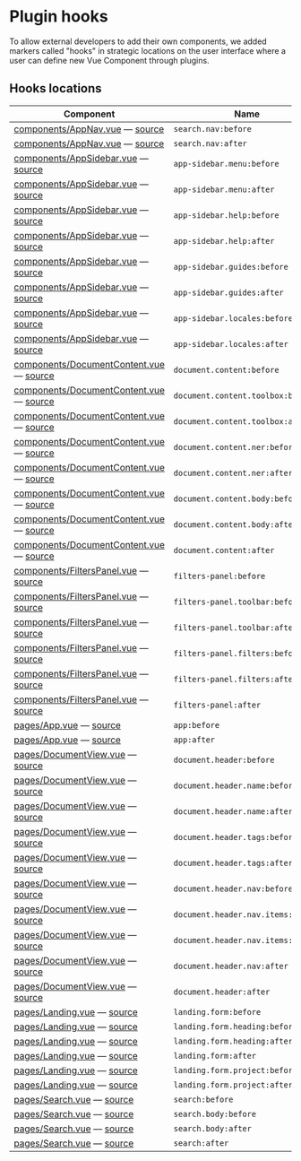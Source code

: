# Plugin hooks

To allow external developers to add their own components, we added markers called "hooks" in strategic locations on the user interface where a user can define new Vue Component through plugins.

## Hooks locations

| Component                                                                                                                                                                    | Name                               |
| ---------------------------------------------------------------------------------------------------------------------------------------------------------------------------- | ---------------------------------- |
| [components/AppNav.vue](vue/components/appnav.md) — [source](https://github.com/ICIJ/datashare-client/blob/master/src/components/AppNav.vue#L3)                              | `search.nav:before`                |
| [components/AppNav.vue](vue/components/appnav.md) — [source](https://github.com/ICIJ/datashare-client/blob/master/src/components/AppNav.vue#L12)                             | `search.nav:after`                 |
| [components/AppSidebar.vue](vue/components/appsidebar.md) — [source](https://github.com/ICIJ/datashare-client/blob/master/src/components/AppSidebar.vue#L15)                 | `app-sidebar.menu:before`          |
| [components/AppSidebar.vue](vue/components/appsidebar.md) — [source](https://github.com/ICIJ/datashare-client/blob/master/src/components/AppSidebar.vue#L84)                 | `app-sidebar.menu:after`           |
| [components/AppSidebar.vue](vue/components/appsidebar.md) — [source](https://github.com/ICIJ/datashare-client/blob/master/src/components/AppSidebar.vue#L85)                 | `app-sidebar.help:before`          |
| [components/AppSidebar.vue](vue/components/appsidebar.md) — [source](https://github.com/ICIJ/datashare-client/blob/master/src/components/AppSidebar.vue#L116)                | `app-sidebar.help:after`           |
| [components/AppSidebar.vue](vue/components/appsidebar.md) — [source](https://github.com/ICIJ/datashare-client/blob/master/src/components/AppSidebar.vue#L117)                | `app-sidebar.guides:before`        |
| [components/AppSidebar.vue](vue/components/appsidebar.md) — [source](https://github.com/ICIJ/datashare-client/blob/master/src/components/AppSidebar.vue#L175)                | `app-sidebar.guides:after`         |
| [components/AppSidebar.vue](vue/components/appsidebar.md) — [source](https://github.com/ICIJ/datashare-client/blob/master/src/components/AppSidebar.vue#L176)                | `app-sidebar.locales:before`       |
| [components/AppSidebar.vue](vue/components/appsidebar.md) — [source](https://github.com/ICIJ/datashare-client/blob/master/src/components/AppSidebar.vue#L222)                | `app-sidebar.locales:after`        |
| [components/DocumentContent.vue](vue/components/documentcontent.md) — [source](https://github.com/ICIJ/datashare-client/blob/master/src/components/DocumentContent.vue#L328) | `document.content:before`          |
| [components/DocumentContent.vue](vue/components/documentcontent.md) — [source](https://github.com/ICIJ/datashare-client/blob/master/src/components/DocumentContent.vue#L330) | `document.content.toolbox:before`  |
| [components/DocumentContent.vue](vue/components/documentcontent.md) — [source](https://github.com/ICIJ/datashare-client/blob/master/src/components/DocumentContent.vue#L361) | `document.content.toolbox:after`   |
| [components/DocumentContent.vue](vue/components/documentcontent.md) — [source](https://github.com/ICIJ/datashare-client/blob/master/src/components/DocumentContent.vue#L367) | `document.content.ner:before`      |
| [components/DocumentContent.vue](vue/components/documentcontent.md) — [source](https://github.com/ICIJ/datashare-client/blob/master/src/components/DocumentContent.vue#L376) | `document.content.ner:after`       |
| [components/DocumentContent.vue](vue/components/documentcontent.md) — [source](https://github.com/ICIJ/datashare-client/blob/master/src/components/DocumentContent.vue#L379) | `document.content.body:before`     |
| [components/DocumentContent.vue](vue/components/documentcontent.md) — [source](https://github.com/ICIJ/datashare-client/blob/master/src/components/DocumentContent.vue#L389) | `document.content.body:after`      |
| [components/DocumentContent.vue](vue/components/documentcontent.md) — [source](https://github.com/ICIJ/datashare-client/blob/master/src/components/DocumentContent.vue#L392) | `document.content:after`           |
| [components/FiltersPanel.vue](vue/components/filterspanel.md) — [source](https://github.com/ICIJ/datashare-client/blob/master/src/components/FiltersPanel.vue#L4)            | `filters-panel:before`             |
| [components/FiltersPanel.vue](vue/components/filterspanel.md) — [source](https://github.com/ICIJ/datashare-client/blob/master/src/components/FiltersPanel.vue#L6)            | `filters-panel.toolbar:before`     |
| [components/FiltersPanel.vue](vue/components/filterspanel.md) — [source](https://github.com/ICIJ/datashare-client/blob/master/src/components/FiltersPanel.vue#L23)           | `filters-panel.toolbar:after`      |
| [components/FiltersPanel.vue](vue/components/filterspanel.md) — [source](https://github.com/ICIJ/datashare-client/blob/master/src/components/FiltersPanel.vue#L25)           | `filters-panel.filters:before`     |
| [components/FiltersPanel.vue](vue/components/filterspanel.md) — [source](https://github.com/ICIJ/datashare-client/blob/master/src/components/FiltersPanel.vue#L34)           | `filters-panel.filters:after`      |
| [components/FiltersPanel.vue](vue/components/filterspanel.md) — [source](https://github.com/ICIJ/datashare-client/blob/master/src/components/FiltersPanel.vue#L35)           | `filters-panel:after`              |
| [pages/App.vue](vue/pages/app.md) — [source](https://github.com/ICIJ/datashare-client/blob/master/src/pages/App.vue#L3)                                                      | `app:before`                       |
| [pages/App.vue](vue/pages/app.md) — [source](https://github.com/ICIJ/datashare-client/blob/master/src/pages/App.vue#L27)                                                     | `app:after`                        |
| [pages/DocumentView.vue](vue/pages/documentview.md) — [source](https://github.com/ICIJ/datashare-client/blob/master/src/pages/DocumentView.vue#L12)                          | `document.header:before`           |
| [pages/DocumentView.vue](vue/pages/documentview.md) — [source](https://github.com/ICIJ/datashare-client/blob/master/src/pages/DocumentView.vue#L14)                          | `document.header.name:before`      |
| [pages/DocumentView.vue](vue/pages/documentview.md) — [source](https://github.com/ICIJ/datashare-client/blob/master/src/pages/DocumentView.vue#L19)                          | `document.header.name:after`       |
| [pages/DocumentView.vue](vue/pages/documentview.md) — [source](https://github.com/ICIJ/datashare-client/blob/master/src/pages/DocumentView.vue#L21)                          | `document.header.tags:before`      |
| [pages/DocumentView.vue](vue/pages/documentview.md) — [source](https://github.com/ICIJ/datashare-client/blob/master/src/pages/DocumentView.vue#L30)                          | `document.header.tags:after`       |
| [pages/DocumentView.vue](vue/pages/documentview.md) — [source](https://github.com/ICIJ/datashare-client/blob/master/src/pages/DocumentView.vue#L31)                          | `document.header.nav:before`       |
| [pages/DocumentView.vue](vue/pages/documentview.md) — [source](https://github.com/ICIJ/datashare-client/blob/master/src/pages/DocumentView.vue#L34)                          | `document.header.nav.items:before` |
| [pages/DocumentView.vue](vue/pages/documentview.md) — [source](https://github.com/ICIJ/datashare-client/blob/master/src/pages/DocumentView.vue#L59)                          | `document.header.nav.items:after`  |
| [pages/DocumentView.vue](vue/pages/documentview.md) — [source](https://github.com/ICIJ/datashare-client/blob/master/src/pages/DocumentView.vue#L62)                          | `document.header.nav:after`        |
| [pages/DocumentView.vue](vue/pages/documentview.md) — [source](https://github.com/ICIJ/datashare-client/blob/master/src/pages/DocumentView.vue#L63)                          | `document.header:after`            |
| [pages/Landing.vue](vue/pages/landing.md) — [source](https://github.com/ICIJ/datashare-client/blob/master/src/pages/Landing.vue#L3)                                          | `landing.form:before`              |
| [pages/Landing.vue](vue/pages/landing.md) — [source](https://github.com/ICIJ/datashare-client/blob/master/src/pages/Landing.vue#L5)                                          | `landing.form.heading:before`      |
| [pages/Landing.vue](vue/pages/landing.md) — [source](https://github.com/ICIJ/datashare-client/blob/master/src/pages/Landing.vue#L9)                                          | `landing.form.heading:after`       |
| [pages/Landing.vue](vue/pages/landing.md) — [source](https://github.com/ICIJ/datashare-client/blob/master/src/pages/Landing.vue#L12)                                         | `landing.form:after`               |
| [pages/Landing.vue](vue/pages/landing.md) — [source](https://github.com/ICIJ/datashare-client/blob/master/src/pages/Landing.vue#L14)                                         | `landing.form.project:before`      |
| [pages/Landing.vue](vue/pages/landing.md) — [source](https://github.com/ICIJ/datashare-client/blob/master/src/pages/Landing.vue#L17)                                         | `landing.form.project:after`       |
| [pages/Search.vue](vue/pages/search.md) — [source](https://github.com/ICIJ/datashare-client/blob/master/src/pages/Search.vue#L3)                                             | `search:before`                    |
| [pages/Search.vue](vue/pages/search.md) — [source](https://github.com/ICIJ/datashare-client/blob/master/src/pages/Search.vue#L21)                                            | `search.body:before`               |
| [pages/Search.vue](vue/pages/search.md) — [source](https://github.com/ICIJ/datashare-client/blob/master/src/pages/Search.vue#L48)                                            | `search.body:after`                |
| [pages/Search.vue](vue/pages/search.md) — [source](https://github.com/ICIJ/datashare-client/blob/master/src/pages/Search.vue#L50)                                            | `search:after`                     |
